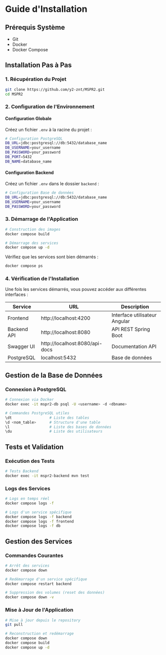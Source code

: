 # Guide d'Installation

## Prérequis Système

- Git
- Docker
- Docker Compose

## Installation Pas à Pas

### 1. Récupération du Projet

```bash
git clone https://github.com/y2-znt/MSPR2.git
cd MSPR2
```

### 2. Configuration de l'Environnement

#### Configuration Globale

Créez un fichier `.env` à la racine du projet :

```bash
# Configuration PostgreSQL
DB_URL=jdbc:postgresql://db:5432/database_name
DB_USERNAME=your_username
DB_PASSWORD=your_password
DB_PORT=5432
DB_NAME=database_name
```

#### Configuration Backend

Créez un fichier `.env` dans le dossier `backend` :

```bash
# Configuration Base de données
DB_URL=jdbc:postgresql://db:5432/database_name
DB_USERNAME=your_username
DB_PASSWORD=your_password
```

### 3. Démarrage de l'Application

```bash
# Construction des images
docker compose build

# Démarrage des services
docker compose up -d
```

Vérifiez que les services sont bien démarrés :

```bash
docker compose ps
```

### 4. Vérification de l'Installation

Une fois les services démarrés, vous pouvez accéder aux différentes interfaces :

| Service     | URL                            | Description                   |
| ----------- | ------------------------------ | ----------------------------- |
| Frontend    | http://localhost:4200          | Interface utilisateur Angular |
| Backend API | http://localhost:8080          | API REST Spring Boot          |
| Swagger UI  | http://localhost:8080/api-docs | Documentation API             |
| PostgreSQL  | localhost:5432                 | Base de données               |

## Gestion de la Base de Données

### Connexion à PostgreSQL

```bash
# Connexion via Docker
docker exec -it mspr2-db psql -U <username> -d <dbname>

# Commandes PostgreSQL utiles
\dt                 # Liste des tables
\d <nom_table>      # Structure d'une table
\l                  # Liste des bases de données
\du                 # Liste des utilisateurs
```

## Tests et Validation

### Exécution des Tests

```bash
# Tests Backend
docker exec -it mspr2-backend mvn test
```

### Logs des Services

```bash
# Logs en temps réel
docker compose logs -f

# Logs d'un service spécifique
docker compose logs -f backend
docker compose logs -f frontend
docker compose logs -f db
```

## Gestion des Services

### Commandes Courantes

```bash
# Arrêt des services
docker compose down

# Redémarrage d'un service spécifique
docker compose restart backend

# Suppression des volumes (reset des données)
docker compose down -v
```

### Mise à Jour de l'Application

```bash
# Mise à jour depuis le repository
git pull

# Reconstruction et redémarrage
docker compose down
docker compose build
docker compose up -d
```
